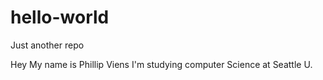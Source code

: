 # hello-world
Just another repo

Hey My name is Phillip Viens I'm studying computer Science at Seattle U.
